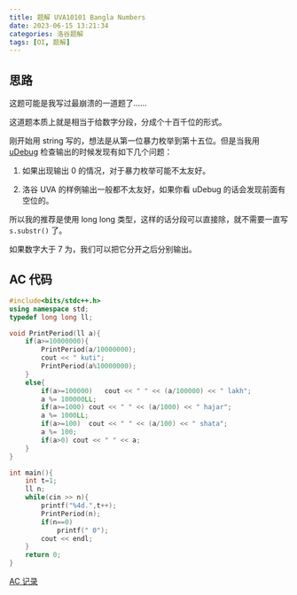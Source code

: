 ```yaml
---
title: 题解 UVA10101 Bangla Numbers
date: 2023-06-15 13:21:34
categories: 洛谷题解
tags: [OI, 题解]
---
```

## 思路

这题可能是我写过最崩溃的一道题了……

这道题本质上就是相当于给数字分段，分成个十百千位的形式。

刚开始用 string 写的，想法是从第一位暴力枚举到第十五位。但是当我用 [uDebug](https://www.udebug.com/UVa/10101) 检查输出的时候发现有如下几个问题：

1. 如果出现输出 $0$ 的情况，对于暴力枚举可能不太友好。

2. 洛谷 UVA 的样例输出一般都不太友好，如果你看 uDebug 的话会发现前面有空位的。

所以我的推荐是使用 long long 类型，这样的话分段可以直接除，就不需要一直写 `s.substr()` 了。

如果数字大于 $7$ 为，我们可以把它分开之后分别输出。

## AC 代码

```cpp
#include<bits/stdc++.h>
using namespace std;
typedef long long ll;

void PrintPeriod(ll a){
	if(a>=10000000){
		PrintPeriod(a/10000000);
		cout << " kuti";
		PrintPeriod(a%10000000);
	}
    else{
		if(a>=100000)	cout << " " << (a/100000) << " lakh";
		a %= 100000LL;
		if(a>=1000)	cout << " " << (a/1000) << " hajar";
		a %= 1000LL;
		if(a>=100)	cout << " " << (a/100) << " shata";
		a %= 100;
		if(a>0)	cout << " " << a;
	}
}

int main(){
	int t=1;
	ll n;
	while(cin >> n){
		printf("%4d.",t++);
		PrintPeriod(n);
		if(n==0)
			printf(" 0");
		cout << endl;
	}
	return 0;
}
```

[AC 记录](https://www.luogu.com.cn/record/112725760)